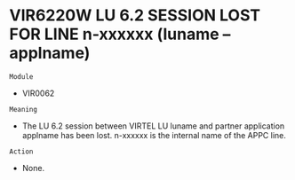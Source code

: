 # VIR6220W LU 6.2 SESSION LOST FOR LINE n-xxxxxx (luname – applname)

`Module`
- VIR0062

`Meaning`
- The LU 6.2 session between VIRTEL LU luname and partner application applname has been lost. n-xxxxxx is the internal name of the APPC line.

`Action`
- None.
